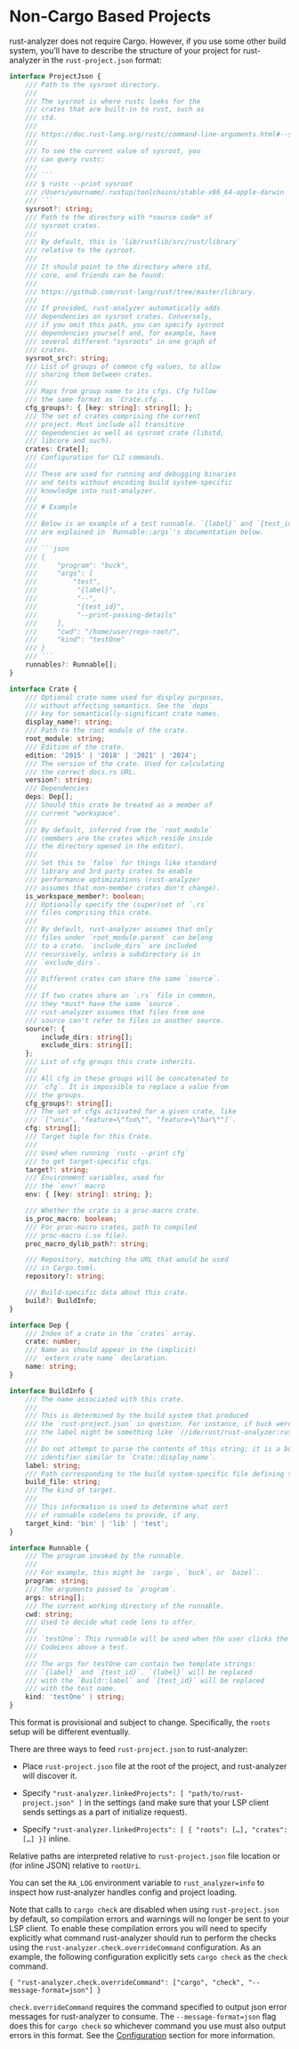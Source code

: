 # Non-Cargo Based Projects

rust-analyzer does not require Cargo. However, if you use some other
build system, you’ll have to describe the structure of your project for
rust-analyzer in the `rust-project.json` format:

```typescript
interface ProjectJson {
    /// Path to the sysroot directory.
    ///
    /// The sysroot is where rustc looks for the
    /// crates that are built-in to rust, such as
    /// std.
    ///
    /// https://doc.rust-lang.org/rustc/command-line-arguments.html#--sysroot-override-the-system-root
    ///
    /// To see the current value of sysroot, you
    /// can query rustc:
    ///
    /// ```
    /// $ rustc --print sysroot
    /// /Users/yourname/.rustup/toolchains/stable-x86_64-apple-darwin
    /// ```
    sysroot?: string;
    /// Path to the directory with *source code* of
    /// sysroot crates.
    ///
    /// By default, this is `lib/rustlib/src/rust/library`
    /// relative to the sysroot.
    ///
    /// It should point to the directory where std,
    /// core, and friends can be found:
    ///
    /// https://github.com/rust-lang/rust/tree/master/library.
    ///
    /// If provided, rust-analyzer automatically adds
    /// dependencies on sysroot crates. Conversely,
    /// if you omit this path, you can specify sysroot
    /// dependencies yourself and, for example, have
    /// several different "sysroots" in one graph of
    /// crates.
    sysroot_src?: string;
    /// List of groups of common cfg values, to allow
    /// sharing them between crates.
    ///
    /// Maps from group name to its cfgs. Cfg follow
    /// the same format as `Crate.cfg`.
    cfg_groups?: { [key: string]: string[]; };
    /// The set of crates comprising the current
    /// project. Must include all transitive
    /// dependencies as well as sysroot crate (libstd,
    /// libcore and such).
    crates: Crate[];
    /// Configuration for CLI commands.
    ///
    /// These are used for running and debugging binaries
    /// and tests without encoding build system-specific
    /// knowledge into rust-analyzer.
    ///
    /// # Example
    ///
    /// Below is an example of a test runnable. `{label}` and `{test_id}`
    /// are explained in `Runnable::args`'s documentation below.
    ///
    /// ```json
    /// {
    ///     "program": "buck",
    ///     "args": [
    ///         "test",
    ///          "{label}",
    ///          "--",
    ///          "{test_id}",
    ///          "--print-passing-details"
    ///     ],
    ///     "cwd": "/home/user/repo-root/",
    ///     "kind": "testOne"
    /// }
    /// ```
    runnables?: Runnable[];
}

interface Crate {
    /// Optional crate name used for display purposes,
    /// without affecting semantics. See the `deps`
    /// key for semantically-significant crate names.
    display_name?: string;
    /// Path to the root module of the crate.
    root_module: string;
    /// Edition of the crate.
    edition: '2015' | '2018' | '2021' | '2024';
    /// The version of the crate. Used for calculating
    /// the correct docs.rs URL.
    version?: string;
    /// Dependencies
    deps: Dep[];
    /// Should this crate be treated as a member of
    /// current "workspace".
    ///
    /// By default, inferred from the `root_module`
    /// (members are the crates which reside inside
    /// the directory opened in the editor).
    ///
    /// Set this to `false` for things like standard
    /// library and 3rd party crates to enable
    /// performance optimizations (rust-analyzer
    /// assumes that non-member crates don't change).
    is_workspace_member?: boolean;
    /// Optionally specify the (super)set of `.rs`
    /// files comprising this crate.
    ///
    /// By default, rust-analyzer assumes that only
    /// files under `root_module.parent` can belong
    /// to a crate. `include_dirs` are included
    /// recursively, unless a subdirectory is in
    /// `exclude_dirs`.
    ///
    /// Different crates can share the same `source`.
    ///
    /// If two crates share an `.rs` file in common,
    /// they *must* have the same `source`.
    /// rust-analyzer assumes that files from one
    /// source can't refer to files in another source.
    source?: {
        include_dirs: string[];
        exclude_dirs: string[];
    };
    /// List of cfg groups this crate inherits.
    ///
    /// All cfg in these groups will be concatenated to
    /// `cfg`. It is impossible to replace a value from
    /// the groups.
    cfg_groups?: string[];
    /// The set of cfgs activated for a given crate, like
    /// `["unix", "feature=\"foo\"", "feature=\"bar\""]`.
    cfg: string[];
    /// Target tuple for this Crate.
    ///
    /// Used when running `rustc --print cfg`
    /// to get target-specific cfgs.
    target?: string;
    /// Environment variables, used for
    /// the `env!` macro
    env: { [key: string]: string; };

    /// Whether the crate is a proc-macro crate.
    is_proc_macro: boolean;
    /// For proc-macro crates, path to compiled
    /// proc-macro (.so file).
    proc_macro_dylib_path?: string;

    /// Repository, matching the URL that would be used
    /// in Cargo.toml.
    repository?: string;

    /// Build-specific data about this crate.
    build?: BuildInfo;
}

interface Dep {
    /// Index of a crate in the `crates` array.
    crate: number;
    /// Name as should appear in the (implicit)
    /// `extern crate name` declaration.
    name: string;
}

interface BuildInfo {
    /// The name associated with this crate.
    ///
    /// This is determined by the build system that produced
    /// the `rust-project.json` in question. For instance, if buck were used,
    /// the label might be something like `//ide/rust/rust-analyzer:rust-analyzer`.
    ///
    /// Do not attempt to parse the contents of this string; it is a build system-specific
    /// identifier similar to `Crate::display_name`.
    label: string;
    /// Path corresponding to the build system-specific file defining the crate.
    build_file: string;
    /// The kind of target.
    ///
    /// This information is used to determine what sort
    /// of runnable codelens to provide, if any.
    target_kind: 'bin' | 'lib' | 'test';
}

interface Runnable {
    /// The program invoked by the runnable.
    ///
    /// For example, this might be `cargo`, `buck`, or `bazel`.
    program: string;
    /// The arguments passed to `program`.
    args: string[];
    /// The current working directory of the runnable.
    cwd: string;
    /// Used to decide what code lens to offer.
    ///
    /// `testOne`: This runnable will be used when the user clicks the 'Run Test'
    /// CodeLens above a test.
    ///
    /// The args for testOne can contain two template strings:
    /// `{label}` and `{test_id}`. `{label}` will be replaced
    /// with the `Build::label` and `{test_id}` will be replaced
    /// with the test name.
    kind: 'testOne' | string;
}
```

This format is provisional and subject to change. Specifically, the
`roots` setup will be different eventually.

There are three ways to feed `rust-project.json` to rust-analyzer:

-   Place `rust-project.json` file at the root of the project, and
    rust-analyzer will discover it.

-   Specify
    `"rust-analyzer.linkedProjects": [ "path/to/rust-project.json" ]` in
    the settings (and make sure that your LSP client sends settings as a
    part of initialize request).

-   Specify
    `"rust-analyzer.linkedProjects": [ { "roots": […​], "crates": […​] }]`
    inline.

Relative paths are interpreted relative to `rust-project.json` file
location or (for inline JSON) relative to `rootUri`.

You can set the `RA_LOG` environment variable to `rust_analyzer=info` to
inspect how rust-analyzer handles config and project loading.

Note that calls to `cargo check` are disabled when using
`rust-project.json` by default, so compilation errors and warnings will
no longer be sent to your LSP client. To enable these compilation errors
you will need to specify explicitly what command rust-analyzer should
run to perform the checks using the
`rust-analyzer.check.overrideCommand` configuration. As an example, the
following configuration explicitly sets `cargo check` as the `check`
command.

    { "rust-analyzer.check.overrideCommand": ["cargo", "check", "--message-format=json"] }

`check.overrideCommand` requires the command specified to output json
error messages for rust-analyzer to consume. The `--message-format=json`
flag does this for `cargo check` so whichever command you use must also
output errors in this format. See the [Configuration](#_configuration)
section for more information.
